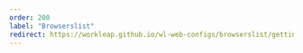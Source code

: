 ```yaml
---
order: 200
label: "Browserslist"
redirect: https://workleap.github.io/wl-web-configs/browserslist/getting-started/
---
```

